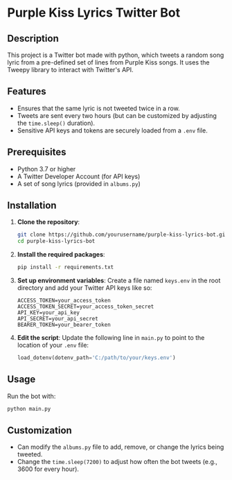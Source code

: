# Purple Kiss Lyrics Twitter Bot
## Description
This project is a Twitter bot made with python, which tweets a random song lyric from a pre-defined set of lines from Purple Kiss songs.
It uses the Tweepy library to interact with Twitter's API.
## Features
- Ensures that the same lyric is not tweeted twice in a row.
- Tweets are sent every two hours (but can be customized by adjusting the `time.sleep()` duration).
- Sensitive API keys and tokens are securely loaded from a `.env` file.
## Prerequisites
- Python 3.7 or higher
- A Twitter Developer Account (for API keys)
- A set of song lyrics (provided in `albums.py`)
## Installation
1. **Clone the repository**:

    ```bash
    git clone https://github.com/yourusername/purple-kiss-lyrics-bot.git
    cd purple-kiss-lyrics-bot
    ```

2. **Install the required packages**:

    ```bash
    pip install -r requirements.txt
    ```

3. **Set up environment variables**: Create a file named `keys.env` in the root directory and add your Twitter API keys like so:

    ```plaintext
    ACCESS_TOKEN=your_access_token
    ACCESS_TOKEN_SECRET=your_access_token_secret
    API_KEY=your_api_key
    API_SECRET=your_api_secret
    BEARER_TOKEN=your_bearer_token
    ```

4. **Edit the script**: Update the following line in `main.py` to point to the location of your `.env` file:

    ```python
    load_dotenv(dotenv_path='C:/path/to/your/keys.env')
    ```

## Usage

Run the bot with:

```bash
python main.py
```

## Customization
- Can modify the `albums.py` file to add, remove, or change the lyrics being tweeted.
- Change the `time.sleep(7200)` to adjust how often the bot tweets (e.g., 3600 for every hour).

